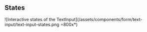 ## States

![Interactive states of the TextInput](/assets/components/form/text-input/text-input-states.png =800x*)